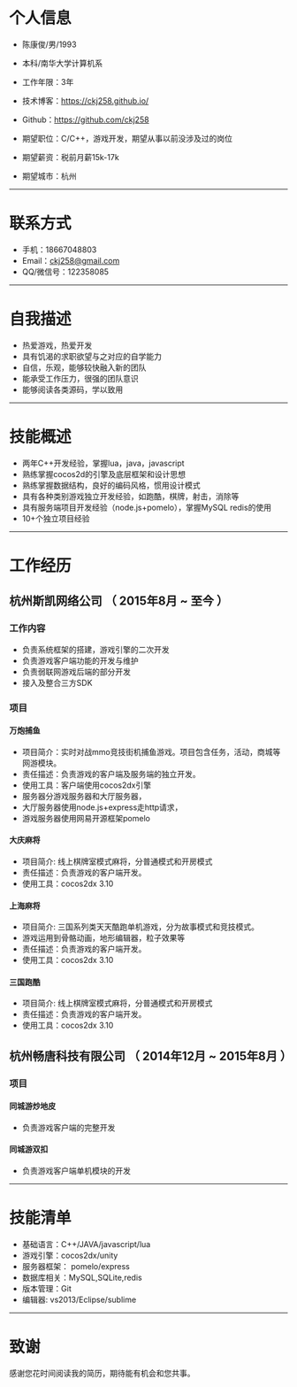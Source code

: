 # 个人信息

- 陈康俊/男/1993 
- 本科/南华大学计算机系 
- 工作年限：3年
- 技术博客：https://ckj258.github.io/ 
- Github：https://github.com/ckj258

- 期望职位：C/C++，游戏开发，期望从事以前没涉及过的岗位
- 期望薪资：税前月薪15k-17k
- 期望城市：杭州

---

# 联系方式


- 手机：18667048803 
- Email：ckj258@gmail.com  
- QQ/微信号：122358085 

---

# 自我描述
- 热爱游戏，热爱开发   
- 具有饥渴的求职欲望与之对应的自学能力   
- 自信，乐观，能够较快融入新的团队   
- 能承受工作压力，很强的团队意识   
- 能够阅读各类源码，学以致用   

---

# 技能概述 
- 两年C++开发经验，掌握lua，java，javascript    
- 熟练掌握cocos2d的引擎及底层框架和设计思想   
- 熟练掌握数据结构，良好的编码风格，惯用设计模式   
- 具有各种类别游戏独立开发经验，如跑酷，棋牌，射击，消除等   
- 具有服务端项目开发经验（node.js+pomelo），掌握MySQL redis的使用    
- 10+个独立项目经验
    
---

# 工作经历  

## 杭州斯凯网络公司 （ 2015年8月 ~ 至今 ）	  

### 工作内容  
- 负责系统框架的搭建，游戏引擎的二次开发  
- 负责游戏客户端功能的开发与维护  
- 负责弱联网游戏后端的部分开发  
- 接入及整合三方SDK  

### 项目

#### 万炮捕鱼 
- 项目简介：实时对战mmo竞技街机捕鱼游戏。项目包含任务，活动，商城等网游模块。  
- 责任描述：负责游戏的客户端及服务端的独立开发。  
- 使用工具：客户端使用cocos2dx引擎  
- 服务器分游戏服务器和大厅服务器，  
- 大厅服务器使用node.js+express走http请求，  
- 游戏服务器使用网易开源框架pomelo  

#### 大庆麻将   
- 项目简介: 线上棋牌室模式麻将，分普通模式和开房模式  
- 责任描述：负责游戏的客户端开发。  
- 使用工具：cocos2dx 3.10  


#### 上海麻将   
- 项目简介: 三国系列类天天酷跑单机游戏，分为故事模式和竞技模式。	  
- 游戏运用到骨骼动画，地形编辑器，粒子效果等  
- 责任描述：负责游戏的客户端开发。  
- 使用工具：cocos2dx 3.10  

#### 三国跑酷   

- 项目简介: 线上棋牌室模式麻将，分普通模式和开房模式  
- 责任描述：负责游戏的客户端开发。  
- 使用工具：cocos2dx 3.10  



## 杭州畅唐科技有限公司 （ 2014年12月 ~ 2015年8月 ）  
### 项目  

#### 同城游炒地皮   
- 负责游戏客户端的完整开发  

#### 同城游双扣   
- 负责游戏客户端单机模块的开发  

---

# 技能清单
- 基础语言：C++/JAVA/javascript/lua
- 游戏引擎：cocos2dx/unity
- 服务器框架： pomelo/express
- 数据库相关：MySQL,SQLite,redis
- 版本管理：Git
- 编辑器:   vs2013/Eclipse/sublime

---
# 致谢
感谢您花时间阅读我的简历，期待能有机会和您共事。